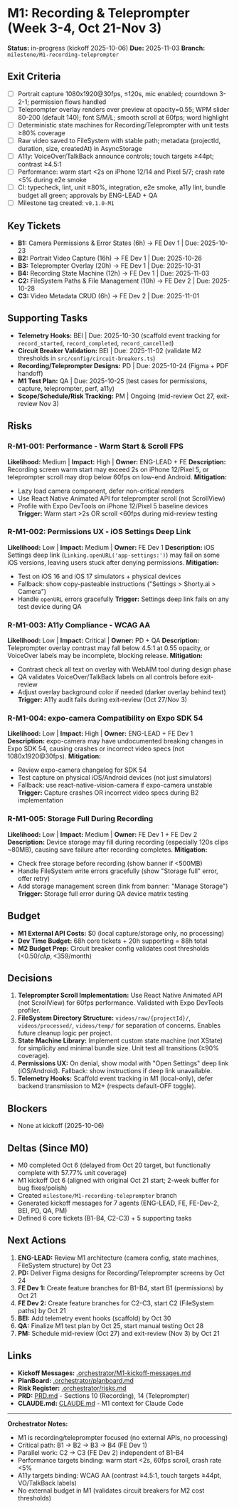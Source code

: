 # M1: Recording & Teleprompter (Week 3-4, Oct 21-Nov 3)

**Status:** in-progress (kickoff 2025-10-06)
**Due:** 2025-11-03
**Branch:** `milestone/M1-recording-teleprompter`

## Exit Criteria
- [ ] Portrait capture 1080x1920@30fps, ≤120s, mic enabled; countdown 3-2-1; permission flows handled
- [ ] Teleprompter overlay renders over preview at opacity=0.55; WPM slider 80-200 (default 140); font S/M/L; smooth scroll at 60fps; word highlight
- [ ] Deterministic state machines for Recording/Teleprompter with unit tests ≥80% coverage
- [ ] Raw video saved to FileSystem with stable path; metadata (projectId, duration, size, createdAt) in AsyncStorage
- [ ] A11y: VoiceOver/TalkBack announce controls; touch targets ≥44pt; contrast ≥4.5:1
- [ ] Performance: warm start <2s on iPhone 12/14 and Pixel 5/7; crash rate <5% during e2e smoke
- [ ] CI: typecheck, lint, unit ≥80%, integration, e2e smoke, a11y lint, bundle budget all green; approvals by ENG-LEAD + QA
- [ ] Milestone tag created: `v0.1.0-M1`

## Key Tickets
- **B1:** Camera Permissions & Error States (6h) → FE Dev 1 | Due: 2025-10-23
- **B2:** Portrait Video Capture (16h) → FE Dev 1 | Due: 2025-10-26
- **B3:** Teleprompter Overlay (20h) → FE Dev 1 | Due: 2025-10-31
- **B4:** Recording State Machine (12h) → FE Dev 1 | Due: 2025-11-03
- **C2:** FileSystem Paths & File Management (10h) → FE Dev 2 | Due: 2025-10-28
- **C3:** Video Metadata CRUD (6h) → FE Dev 2 | Due: 2025-11-01

## Supporting Tasks
- **Telemetry Hooks:** BEI | Due: 2025-10-30 (scaffold event tracking for `record_started`, `record_completed`, `record_cancelled`)
- **Circuit Breaker Validation:** BEI | Due: 2025-11-02 (validate M2 thresholds in `src/config/circuit-breakers.ts`)
- **Recording/Teleprompter Designs:** PD | Due: 2025-10-24 (Figma + PDF handoff)
- **M1 Test Plan:** QA | Due: 2025-10-25 (test cases for permissions, capture, teleprompter, perf, a11y)
- **Scope/Schedule/Risk Tracking:** PM | Ongoing (mid-review Oct 27, exit-review Nov 3)

## Risks

### R-M1-001: Performance - Warm Start & Scroll FPS
**Likelihood:** Medium | **Impact:** High | **Owner:** ENG-LEAD + FE
**Description:** Recording screen warm start may exceed 2s on iPhone 12/Pixel 5, or teleprompter scroll may drop below 60fps on low-end Android.
**Mitigation:**
- Lazy load camera component, defer non-critical renders
- Use React Native Animated API for teleprompter scroll (not ScrollView)
- Profile with Expo DevTools on iPhone 12/Pixel 5 baseline devices
**Trigger:** Warm start >2s OR scroll <60fps during mid-review testing

### R-M1-002: Permissions UX - iOS Settings Deep Link
**Likelihood:** Low | **Impact:** Medium | **Owner:** FE Dev 1
**Description:** iOS Settings deep link (`Linking.openURL('app-settings:')`) may fail on some iOS versions, leaving users stuck after denying permissions.
**Mitigation:**
- Test on iOS 16 and iOS 17 simulators + physical devices
- Fallback: show copy-pasteable instructions ("Settings > Shorty.ai > Camera")
- Handle `openURL` errors gracefully
**Trigger:** Settings deep link fails on any test device during QA

### R-M1-003: A11y Compliance - WCAG AA
**Likelihood:** Low | **Impact:** Critical | **Owner:** PD + QA
**Description:** Teleprompter overlay contrast may fall below 4.5:1 at 0.55 opacity, or VoiceOver labels may be incomplete, blocking release.
**Mitigation:**
- Contrast check all text on overlay with WebAIM tool during design phase
- QA validates VoiceOver/TalkBack labels on all controls before exit-review
- Adjust overlay background color if needed (darker overlay behind text)
**Trigger:** A11y audit fails during exit-review (Oct 27/Nov 3)

### R-M1-004: expo-camera Compatibility on Expo SDK 54
**Likelihood:** Low | **Impact:** High | **Owner:** ENG-LEAD + FE Dev 1
**Description:** expo-camera may have undocumented breaking changes in Expo SDK 54, causing crashes or incorrect video specs (not 1080x1920@30fps).
**Mitigation:**
- Review expo-camera changelog for SDK 54
- Test capture on physical iOS/Android devices (not just simulators)
- Fallback: use react-native-vision-camera if expo-camera unstable
**Trigger:** Capture crashes OR incorrect video specs during B2 implementation

### R-M1-005: Storage Full During Recording
**Likelihood:** Low | **Impact:** Medium | **Owner:** FE Dev 1 + FE Dev 2
**Description:** Device storage may fill during recording (especially 120s clips ~80MB), causing save failure after recording completes.
**Mitigation:**
- Check free storage before recording (show banner if <500MB)
- Handle FileSystem write errors gracefully (show "Storage full" error, offer retry)
- Add storage management screen (link from banner: "Manage Storage")
**Trigger:** Storage full error during QA device matrix testing

## Budget
- **M1 External API Costs:** $0 (local capture/storage only, no processing)
- **Dev Time Budget:** 68h core tickets + 20h supporting = 88h total
- **M2 Budget Prep:** Circuit breaker config validates cost thresholds (<$0.50/clip, <$359/month)

## Decisions
1. **Teleprompter Scroll Implementation:** Use React Native Animated API (not ScrollView) for 60fps performance. Validated with Expo DevTools profiler.
2. **FileSystem Directory Structure:** `videos/raw/{projectId}/`, `videos/processed/`, `videos/temp/` for separation of concerns. Enables future cleanup logic per project.
3. **State Machine Library:** Implement custom state machine (not XState) for simplicity and minimal bundle size. Unit test all transitions (≥90% coverage).
4. **Permissions UX:** On denial, show modal with "Open Settings" deep link (iOS/Android). Fallback: show instructions if deep link unavailable.
5. **Telemetry Hooks:** Scaffold event tracking in M1 (local-only), defer backend transmission to M2+ (respects default-OFF toggle).

## Blockers
- None at kickoff (2025-10-06)

## Deltas (Since M0)
- M0 completed Oct 6 (delayed from Oct 20 target, but functionally complete with 57.77% unit coverage)
- M1 kickoff Oct 6 (aligned with original Oct 21 start; 2-week buffer for bug fixes/polish)
- Created `milestone/M1-recording-teleprompter` branch
- Generated kickoff messages for 7 agents (ENG-LEAD, FE, FE-Dev-2, BEI, PD, QA, PM)
- Defined 6 core tickets (B1-B4, C2-C3) + 5 supporting tasks

## Next Actions
1. **ENG-LEAD:** Review M1 architecture (camera config, state machines, FileSystem structure) by Oct 23
2. **PD:** Deliver Figma designs for Recording/Teleprompter screens by Oct 24
3. **FE Dev 1:** Create feature branches for B1-B4, start B1 (permissions) by Oct 21
4. **FE Dev 2:** Create feature branches for C2-C3, start C2 (FileSystem paths) by Oct 21
5. **BEI:** Add telemetry event hooks (scaffold) by Oct 30
6. **QA:** Finalize M1 test plan by Oct 25, start manual testing Oct 28
7. **PM:** Schedule mid-review (Oct 27) and exit-review (Nov 3) by Oct 21

## Links
- **Kickoff Messages:** [.orchestrator/M1-kickoff-messages.md](.orchestrator/M1-kickoff-messages.md)
- **PlanBoard:** [.orchestrator/planboard.md](.orchestrator/planboard.md)
- **Risk Register:** [.orchestrator/risks.md](.orchestrator/risks.md)
- **PRD:** [PRD.md](../../PRD.md) - Sections 10 (Recording), 14 (Teleprompter)
- **CLAUDE.md:** [CLAUDE.md](../../CLAUDE.md) - M1 context for Claude Code

---

**Orchestrator Notes:**
- M1 is recording/teleprompter focused (no external APIs, no processing)
- Critical path: B1 → B2 → B3 → B4 (FE Dev 1)
- Parallel work: C2 → C3 (FE Dev 2) independent of B1-B4
- Performance targets binding: warm start <2s, 60fps scroll, crash rate <5%
- A11y targets binding: WCAG AA (contrast ≥4.5:1, touch targets ≥44pt, VO/TalkBack labels)
- No external budget in M1 (validates circuit breakers for M2 cost thresholds)
